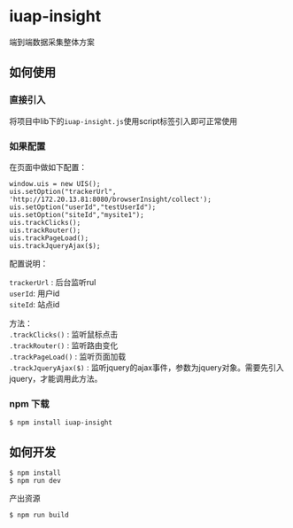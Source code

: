 # iuap-insight

端到端数据采集整体方案

## 如何使用

### 直接引入

将项目中lib下的`iuap-insight.js`使用script标签引入即可正常使用

### 如果配置

在页面中做如下配置：
```
window.uis = new UIS();
uis.setOption("trackerUrl", 'http://172.20.13.81:8080/browserInsight/collect');
uis.setOption("userId","testUserId");
uis.setOption("siteId","mysite1");
uis.trackClicks();
uis.trackRouter();
uis.trackPageLoad();
uis.trackJqueryAjax($);
```

配置说明：

`trackerUrl` : 后台监听rul  
`userId`: 用户id  
`siteId`: 站点id

方法：  
`.trackClicks()` : 监听鼠标点击   
`.trackRouter()` : 监听路由变化  
`.trackPageLoad()` : 监听页面加载  
`.trackJqueryAjax($)` : 监听jquery的ajax事件，参数为jquery对象。需要先引入jquery，才能调用此方法。



### npm 下载

```
$ npm install iuap-insight
```

## 如何开发

```
$ npm install
$ npm run dev
```

产出资源

```
$ npm run build
```
